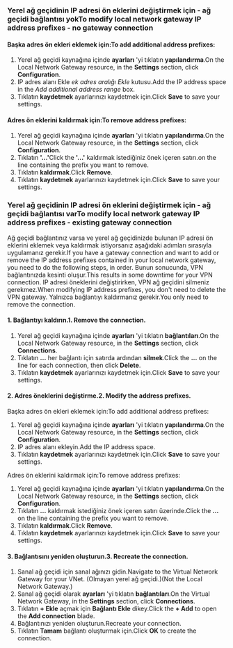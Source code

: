 ### <span data-ttu-id="7f2d7-101"><a name="noconnection"></a>Yerel ağ geçidinin IP adresi ön eklerini değiştirmek için - ağ geçidi bağlantısı yok</span><span class="sxs-lookup"><span data-stu-id="7f2d7-101"><a name="noconnection"></a>To modify local network gateway IP address prefixes - no gateway connection</span></span>

#### <a name="to-add-additional-address-prefixes"></a><span data-ttu-id="7f2d7-102">Başka adres ön ekleri eklemek için:</span><span class="sxs-lookup"><span data-stu-id="7f2d7-102">To add additional address prefixes:</span></span>

1. <span data-ttu-id="7f2d7-103">Yerel ağ geçidi kaynağına içinde **ayarları** 'yi tıklatın **yapılandırma**.</span><span class="sxs-lookup"><span data-stu-id="7f2d7-103">On the Local Network Gateway resource, in the **Settings** section, click **Configuration**.</span></span>
2. <span data-ttu-id="7f2d7-104">IP adres alanı Ekle *ek adres aralığı Ekle* kutusu.</span><span class="sxs-lookup"><span data-stu-id="7f2d7-104">Add the IP address space in the *Add additional address range* box.</span></span>
3. <span data-ttu-id="7f2d7-105">Tıklatın **kaydetmek** ayarlarınızı kaydetmek için.</span><span class="sxs-lookup"><span data-stu-id="7f2d7-105">Click **Save** to save your settings.</span></span>

#### <a name="to-remove-address-prefixes"></a><span data-ttu-id="7f2d7-106">Adres ön eklerini kaldırmak için:</span><span class="sxs-lookup"><span data-stu-id="7f2d7-106">To remove address prefixes:</span></span>

1. <span data-ttu-id="7f2d7-107">Yerel ağ geçidi kaynağına içinde **ayarları** 'yi tıklatın **yapılandırma**.</span><span class="sxs-lookup"><span data-stu-id="7f2d7-107">On the Local Network Gateway resource, in the **Settings** section, click **Configuration**.</span></span>
2. <span data-ttu-id="7f2d7-108">Tıklatın **'...'**</span><span class="sxs-lookup"><span data-stu-id="7f2d7-108">Click the **'...'**</span></span> <span data-ttu-id="7f2d7-109">kaldırmak istediğiniz önek içeren satırı.</span><span class="sxs-lookup"><span data-stu-id="7f2d7-109">on the line containing the prefix you want to remove.</span></span>
3. <span data-ttu-id="7f2d7-110">Tıklatın **kaldırmak**.</span><span class="sxs-lookup"><span data-stu-id="7f2d7-110">Click **Remove**.</span></span>
4. <span data-ttu-id="7f2d7-111">Tıklatın **kaydetmek** ayarlarınızı kaydetmek için.</span><span class="sxs-lookup"><span data-stu-id="7f2d7-111">Click **Save** to save your settings.</span></span>

### <span data-ttu-id="7f2d7-112"><a name="withconnection"></a>Yerel ağ geçidinin IP adresi ön eklerini değiştirmek için - ağ geçidi bağlantısı var</span><span class="sxs-lookup"><span data-stu-id="7f2d7-112"><a name="withconnection"></a>To modify local network gateway IP address prefixes - existing gateway connection</span></span>

<span data-ttu-id="7f2d7-113">Ağ geçidi bağlantınız varsa ve yerel ağ geçidinizde bulunan IP adresi ön eklerini eklemek veya kaldırmak istiyorsanız aşağıdaki adımları sırasıyla uygulamanız gerekir.</span><span class="sxs-lookup"><span data-stu-id="7f2d7-113">If you have a gateway connection and want to add or remove the IP address prefixes contained in your local network gateway, you need to do the following steps, in order.</span></span> <span data-ttu-id="7f2d7-114">Bunun sonucunda, VPN bağlantınızda kesinti oluşur.</span><span class="sxs-lookup"><span data-stu-id="7f2d7-114">This results in some downtime for your VPN connection.</span></span> <span data-ttu-id="7f2d7-115">IP adresi öneklerini değiştirirken, VPN ağ geçidini silmeniz gerekmez.</span><span class="sxs-lookup"><span data-stu-id="7f2d7-115">When modifying IP address prefixes, you don't need to delete the VPN gateway.</span></span> <span data-ttu-id="7f2d7-116">Yalnızca bağlantıyı kaldırmanız gerekir.</span><span class="sxs-lookup"><span data-stu-id="7f2d7-116">You only need to remove the connection.</span></span>

#### <a name="1-remove-the-connection"></a><span data-ttu-id="7f2d7-117">1. Bağlantıyı kaldırın.</span><span class="sxs-lookup"><span data-stu-id="7f2d7-117">1. Remove the connection.</span></span>

1. <span data-ttu-id="7f2d7-118">Yerel ağ geçidi kaynağına içinde **ayarları** 'yi tıklatın **bağlantıları**.</span><span class="sxs-lookup"><span data-stu-id="7f2d7-118">On the Local Network Gateway resource, in the **Settings** section, click **Connections**.</span></span>
2. <span data-ttu-id="7f2d7-119">Tıklatın **...**  her bağlantı için satırda ardından **silmek**.</span><span class="sxs-lookup"><span data-stu-id="7f2d7-119">Click the **...** on the line for each connection, then click **Delete**.</span></span>
3. <span data-ttu-id="7f2d7-120">Tıklatın **kaydetmek** ayarlarınızı kaydetmek için.</span><span class="sxs-lookup"><span data-stu-id="7f2d7-120">Click **Save** to save your settings.</span></span>

#### <a name="2-modify-the-address-prefixes"></a><span data-ttu-id="7f2d7-121">2. Adres öneklerini değiştirme.</span><span class="sxs-lookup"><span data-stu-id="7f2d7-121">2. Modify the address prefixes.</span></span>

<span data-ttu-id="7f2d7-122">Başka adres ön ekleri eklemek için:</span><span class="sxs-lookup"><span data-stu-id="7f2d7-122">To add additional address prefixes:</span></span>

1. <span data-ttu-id="7f2d7-123">Yerel ağ geçidi kaynağına içinde **ayarları** 'yi tıklatın **yapılandırma**.</span><span class="sxs-lookup"><span data-stu-id="7f2d7-123">On the Local Network Gateway resource, in the **Settings** section, click **Configuration**.</span></span>
2. <span data-ttu-id="7f2d7-124">IP adres alanı ekleyin.</span><span class="sxs-lookup"><span data-stu-id="7f2d7-124">Add the IP address space.</span></span>
3. <span data-ttu-id="7f2d7-125">Tıklatın **kaydetmek** ayarlarınızı kaydetmek için.</span><span class="sxs-lookup"><span data-stu-id="7f2d7-125">Click **Save** to save your settings.</span></span>

<span data-ttu-id="7f2d7-126">Adres ön eklerini kaldırmak için:</span><span class="sxs-lookup"><span data-stu-id="7f2d7-126">To remove address prefixes:</span></span>

1. <span data-ttu-id="7f2d7-127">Yerel ağ geçidi kaynağına içinde **ayarları** 'yi tıklatın **yapılandırma**.</span><span class="sxs-lookup"><span data-stu-id="7f2d7-127">On the Local Network Gateway resource, in the **Settings** section, click **Configuration**.</span></span>
2. <span data-ttu-id="7f2d7-128">Tıklatın **...**  kaldırmak istediğiniz önek içeren satırı üzerinde.</span><span class="sxs-lookup"><span data-stu-id="7f2d7-128">Click the **...** on the line containing the prefix you want to remove.</span></span>
3. <span data-ttu-id="7f2d7-129">Tıklatın **kaldırmak**.</span><span class="sxs-lookup"><span data-stu-id="7f2d7-129">Click **Remove**.</span></span>
4. <span data-ttu-id="7f2d7-130">Tıklatın **kaydetmek** ayarlarınızı kaydetmek için.</span><span class="sxs-lookup"><span data-stu-id="7f2d7-130">Click **Save** to save your settings.</span></span>

#### <a name="3-recreate-the-connection"></a><span data-ttu-id="7f2d7-131">3. Bağlantısını yeniden oluşturun.</span><span class="sxs-lookup"><span data-stu-id="7f2d7-131">3. Recreate the connection.</span></span>

1. <span data-ttu-id="7f2d7-132">Sanal ağ geçidi için sanal ağınızı gidin.</span><span class="sxs-lookup"><span data-stu-id="7f2d7-132">Navigate to the Virtual Network Gateway for your VNet.</span></span> <span data-ttu-id="7f2d7-133">(Olmayan yerel ağ geçidi.)</span><span class="sxs-lookup"><span data-stu-id="7f2d7-133">(Not the Local Network Gateway.)</span></span>
2. <span data-ttu-id="7f2d7-134">Sanal ağ geçidi olarak **ayarları** 'yi tıklatın **bağlantıları**.</span><span class="sxs-lookup"><span data-stu-id="7f2d7-134">On the Virtual Network Gateway, in the **Settings** section, click **Connections**.</span></span>
3. <span data-ttu-id="7f2d7-135">Tıklatın **+ Ekle** açmak için **Bağlantı Ekle** dikey.</span><span class="sxs-lookup"><span data-stu-id="7f2d7-135">Click the **+ Add** to open the **Add connection** blade.</span></span>
4. <span data-ttu-id="7f2d7-136">Bağlantınızı yeniden oluşturun.</span><span class="sxs-lookup"><span data-stu-id="7f2d7-136">Recreate your connection.</span></span>
5. <span data-ttu-id="7f2d7-137">Tıklatın **Tamam** bağlantı oluşturmak için.</span><span class="sxs-lookup"><span data-stu-id="7f2d7-137">Click **OK** to create the connection.</span></span>